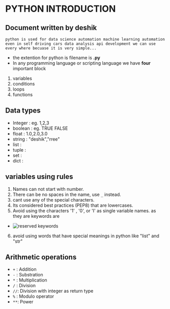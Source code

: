 # PYTHON INTRODUCTION 
## Document written by deshik
```
python is used for data science automation machine learning automation even in self driving cars data analysis api development we can use every where becuase it is very simple...
```
- the extention for python is filename is  **.py**
- In any programming language or scripting language we have **four**  important block 
1. variables
2. conditions 
3. loops
4. functions 
## Data types 
- Integer : eg. 1,2,3
- boolean : eg. TRUE FALSE
- float   : 1.0,2.0,3.0
- string  : "deshik","rree"
- list    : 
- tuple   : 
- set     :
- dict    :

## variables using rules
1. Names can not start with number.
2. There can be no spaces in the name, use `_` instead.
3. cant use any of the special characters.
4. Its considered best practices (PEP8) that are lowercases.
5. Avoid using the characters '1' , '0', or 'I' as single variable names. as they are keywords are
- ![reserved keywords](https://cdn.teachoo.com/2478219f-ca70-4062-bd24-08a36fde1eeb/examples-of-python-keywords---teachoo.jpg)
6. avoid using words that have special meanings in python like "list" and "str"


## **Arithmetic operations**
- `+` : Addition
- `-` : Substration 
- `*` : Multiplication
- `/` : Division
- `//`: Division with integer as return type
- `%` : Modulo operator
- `**`: Power